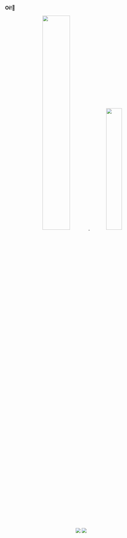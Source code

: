 ### Oi!👋

<div align="center">
  <a href="https://github.com/RaaphaelGomesS">
  <img width="42.5%" src="https://github-readme-stats.vercel.app/api?username=RaaphaelGomesS&theme=blueberry&show_icons=true&hide_border=false&count_private=true"/>
  <img width="32%" src="https://github-readme-stats.vercel.app/api/top-langs/?username=RaaphaelGomesS&theme=blueberry&show_icons=true&hide_border=false&layout=compact"/>
</div>

##

<div align="center"> 
  <a href = "mailto:raphaelgpraz20@gmail.com"><img src="https://img.shields.io/badge/-Gmail-%23333?style=for-the-badge&logo=gmail&logoColor=white" target="_blank"></a>
  <a href="https://www.linkedin.com/in/raphael-gomess" target="_blank"><img src="https://img.shields.io/badge/-LinkedIn-%230077B5?style=for-the-badge&logo=linkedin&logoColor=white" target="_blank"></a> 
</div>
  


